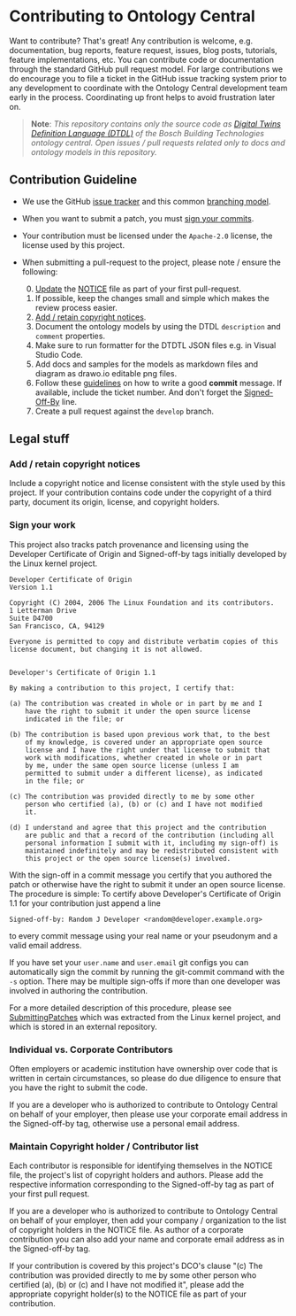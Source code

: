 # Contributing to Ontology Central

Want to contribute? That's great! Any contribution is welcome, e.g.
documentation, bug reports, feature request, issues, blog posts,
tutorials, feature implementations, etc. You can contribute code or
documentation through the standard GitHub pull request model. For large
contributions we do encourage you to file a ticket in the GitHub issue
tracking system prior to any development to coordinate with the Ontology Central
development team early in the process. Coordinating up front helps to
avoid frustration later on.

> **Note**: *This repository contains only the source code as [Digital Twins Definition Language (DTDL)](https://github.com/Azure/opendigitaltwins-dtdl/blob/master/DTDL/v2/dtdlv2.md) of the Bosch Building Technologies ontology central. Open issues / pull requests related only to docs and ontology models in this repository.*

## Contribution Guideline

* We use the GitHub [issue tracker](https://github.com/bosch-bt/ontology-central/issues) and this common [branching model](https://nvie.com/posts/a-successful-git-branching-model/).

* When you want to submit a patch, you must [sign your commits](#sign-your-work).

* Your contribution must be licensed under the `Apache-2.0` license, the license used by this project.

* When submitting a pull-request to the project, please note / ensure the following:

    0. [Update](#maintain-copyright-holder-contributor-list) the [NOTICE](NOTICE) file as part of your first pull-request.
    1. If possible, keep the changes small and simple which makes the review process easier.
    2. [Add / retain copyright notices](#add-retain-copyright-notices).
    3. Document the ontology models by using the DTDL `description` and `comment` properties.
    4. Make sure to run formatter for the DTDTL JSON files e.g. in Visual Studio Code.
    5. Add docs and samples for the models as markdown files and diagram as drawo.io editable png files.
    5. Follow these [guidelines](https://chris.beams.io/posts/git-commit/)
       on how to write a good **commit** message. If available, include the ticket number. And don't forget the [Signed-Off-By](#sign-your-work) line.
    6. Create a pull request against the `develop` branch.

## Legal stuff

### Add / retain copyright notices

Include a copyright notice and license consistent with the style used by this project. If your
contribution contains code under the copyright of a third party, document its origin, license, and copyright holders.

### Sign your work

This project also tracks patch provenance and licensing using the Developer Certificate of Origin and Signed-off-by tags initially developed by the Linux kernel project.

```text
Developer Certificate of Origin
Version 1.1

Copyright (C) 2004, 2006 The Linux Foundation and its contributors.
1 Letterman Drive
Suite D4700
San Francisco, CA, 94129

Everyone is permitted to copy and distribute verbatim copies of this
license document, but changing it is not allowed.


Developer's Certificate of Origin 1.1

By making a contribution to this project, I certify that:

(a) The contribution was created in whole or in part by me and I
    have the right to submit it under the open source license
    indicated in the file; or

(b) The contribution is based upon previous work that, to the best
    of my knowledge, is covered under an appropriate open source
    license and I have the right under that license to submit that
    work with modifications, whether created in whole or in part
    by me, under the same open source license (unless I am
    permitted to submit under a different license), as indicated
    in the file; or

(c) The contribution was provided directly to me by some other
    person who certified (a), (b) or (c) and I have not modified
    it.

(d) I understand and agree that this project and the contribution
    are public and that a record of the contribution (including all
    personal information I submit with it, including my sign-off) is
    maintained indefinitely and may be redistributed consistent with
    this project or the open source license(s) involved.
```

With the sign-off in a commit message you certify that you authored the
patch or otherwise have the right to submit it under an open source
license. The procedure is simple: To certify above Developer's
Certificate of Origin 1.1 for your contribution just append a line

```text
Signed-off-by: Random J Developer <random@developer.example.org>
```

to every commit message using your real name or your pseudonym and a valid
email address.

If you have set your `user.name` and `user.email` git configs you can
automatically sign the commit by running the git-commit command with the
`-s` option.  There may be multiple sign-offs if more than one developer
was involved in authoring the contribution.

For a more detailed description of this procedure, please see
[SubmittingPatches][] which was extracted from the Linux kernel project,
and which is stored in an external repository.

### Individual vs. Corporate Contributors

Often employers or academic institution have ownership over code that is
written in certain circumstances, so please do due diligence to ensure that
you have the right to submit the code.

If you are a developer who is authorized to contribute to Ontology Central on behalf of
your employer, then please use your corporate email address in the
Signed-off-by tag, otherwise use a personal email address.

### Maintain Copyright holder / Contributor list

Each contributor is responsible for identifying themselves in the NOTICE
file, the project's list of copyright holders and authors. Please add
the respective information corresponding to the Signed-off-by tag as
part of your first pull request.

If you are a developer who is authorized to contribute to Ontology Central on
behalf of your employer, then add your company / organization to the
list of copyright holders in the NOTICE file. As author of a corporate
contribution you can also add your name and corporate email address as
in the Signed-off-by tag.

If your contribution is covered by this project's DCO's clause "(c) The
contribution was provided directly to me by some other person who
certified (a), (b) or (c) and I have not modified it", please add the
appropriate copyright holder(s) to the NOTICE file as part of your
contribution.

[SubmittingPatches]:
https://github.com/wking/signed-off-by/blob/7d71be37194df05c349157a2161c7534feaf86a4/Documentation/SubmittingPatches

